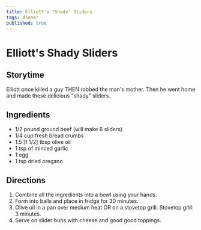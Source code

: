 ```yaml
---
title: Elliott's "Shady" Sliders
tags: dinner
published: true
---
```


# Elliott's Shady Sliders

## Storytime
Elliott once killed a guy THEN robbed the man's mother. Then he went home and made these delicious "shady" sliders.

## Ingredients
* 1/2 pound ground beef (will make 6 sliders)
* 1/4 cup fresh bread crumbs
* 1.5 [1 1/2] tbsp olive oil
* 1 tsp of minced garlic
* 1 egg
* 1 tsp dried oregano

## Directions
1. Combine all the ingredients into a bowl using your hands.
2. Form into balls and place in fridge for 30 minutes.
3. Olive oil in a pan over medium heat OR on a stovetop grill. Stovetop grill: 3 minutes.
4. Serve on slider buns with cheese and good good toppings.

